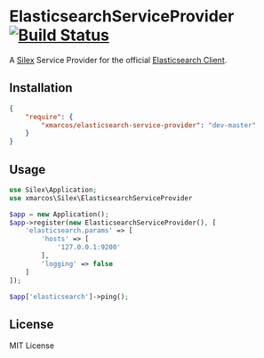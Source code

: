 # ElasticsearchServiceProvider [![Build Status](https://travis-ci.org/xmarcos/ElasticsearchServiceProvider.svg?branch=master)](https://travis-ci.org/xmarcos/ElasticsearchServiceProvider)

A [Silex](https://github.com/silexphp/Silex) Service Provider for the official [Elasticsearch Client](https://github.com/elasticsearch/elasticsearch-php).

## Installation

```json
{
    "require": {
        "xmarcos/elasticsearch-service-provider": "dev-master"
    }
}
```

## Usage

```php
use Silex\Application;
use xmarcos\Silex\ElasticsearchServiceProvider

$app = new Application();
$app->register(new ElasticsearchServiceProvider(), [
    'elasticsearch.params' => [
        'hosts' => [
            '127.0.0.1:9200'
        ],
        'logging' => false
    ]
]);

$app['elasticsearch']->ping();
```

## License

MIT License
